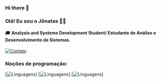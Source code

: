 ### Hi there 👋


### Olá! Eu sou o Jônatas 👩‍💻
#### 🎓 Analysis and Systems Development Student/ Estudante de Análise e Desenvolvimento de Sistemas.

[![Contato](https://img.shields.io/badge/LinkedIn-0077B5?style=for-the-badge&logo=linkedin&logoColor=white)](https://www.linkedin.com/in/jonatas-lino-903a0558/)


### Noções de programação:
[![Linguagens](https://img.shields.io/badge/HTML5-E34F26?style=for-the-badge&logo=html5&logoColor=white)] [![Linguagens](https://img.shields.io/badge/CSS-239120?&style=for-the-badge&logo=css3&logoColor=white)] [![Linguagens](https://img.shields.io/badge/JavaScript-F7DF1E?style=for-the-badge&logo=javascript&logoColor=black)] 

